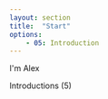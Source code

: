 ```yaml
---
layout: section
title:  "Start"
options:
    - 05: Introduction
---
```

I'm Alex

Introductions (5)

